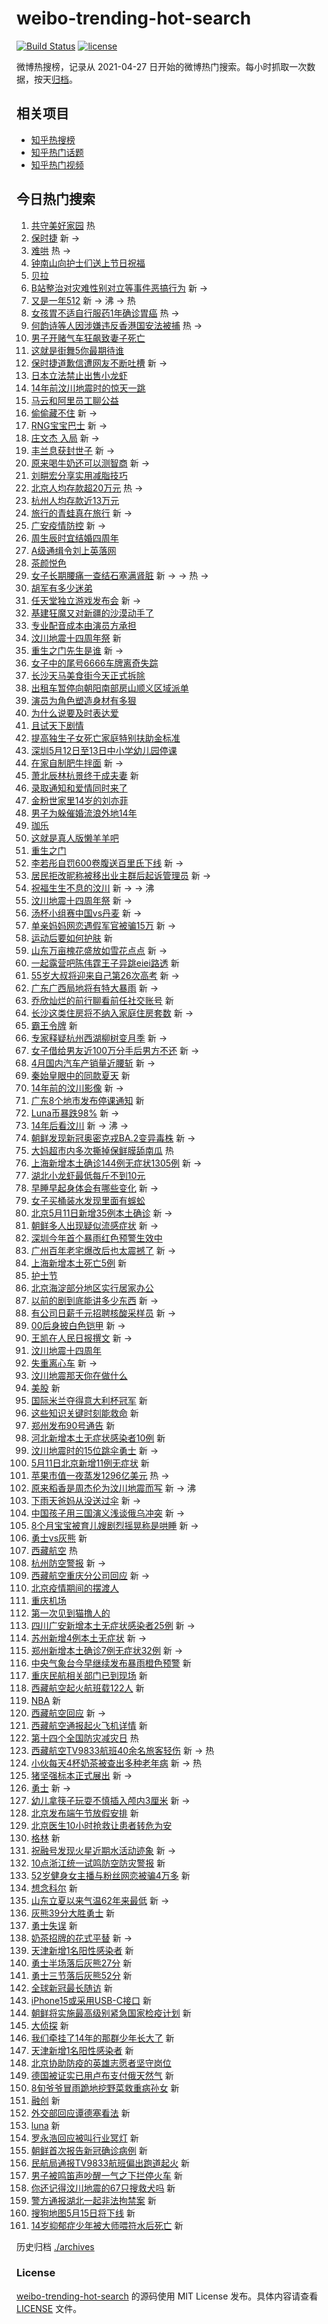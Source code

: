 # weibo-trending-hot-search

[![Build Status](https://github.com/justjavac/weibo-trending-hot-search/workflows/ci/badge.svg?branch=master)](https://github.com/justjavac/weibo-trending-hot-search/actions)
[![license](https://img.shields.io/github/license/justjavac/weibo-trending-hot-search)](https://github.com/justjavac/weibo-trending-hot-search/blob/master/LICENSE)

微博热搜榜，记录从 2021-04-27 日开始的微博热门搜索。每小时抓取一次数据，按天[归档](./archives)。

## 相关项目

- [知乎热搜榜](https://github.com/justjavac/zhihu-trending-top-search)
- [知乎热门话题](https://github.com/justjavac/zhihu-trending-hot-questions)
- [知乎热门视频](https://github.com/justjavac/zhihu-trending-hot-video)

## 今日热门搜索

<!-- BEGIN -->
<!-- 最后更新时间 Thu May 12 2022 13:22:29 GMT+0800 (China Standard Time) -->

1. [共守美好家园](https://s.weibo.com//weibo?q=%23%E5%85%B1%E5%AE%88%E7%BE%8E%E5%A5%BD%E5%AE%B6%E5%9B%AD%23&Refer=new_time)
   热
1. [保时捷](https://s.weibo.com//weibo?q=%23%E4%BF%9D%E6%97%B6%E6%8D%B7%23&Refer=top)
   新 ->
1. [难哄](https://s.weibo.com//weibo?q=%E9%9A%BE%E5%93%84&Refer=top) 热 ->
1. [钟南山向护士们送上节日祝福](https://s.weibo.com//weibo?q=%23%E9%92%9F%E5%8D%97%E5%B1%B1%E5%90%91%E6%8A%A4%E5%A3%AB%E4%BB%AC%E9%80%81%E4%B8%8A%E8%8A%82%E6%97%A5%E7%A5%9D%E7%A6%8F%23&Refer=top)
1. [贝拉](https://s.weibo.com//weibo?q=%E8%B4%9D%E6%8B%89&Refer=top)
1. [B站整治对灾难性别对立等事件恶搞行为](https://s.weibo.com//weibo?q=%23B%E7%AB%99%E6%95%B4%E6%B2%BB%E5%AF%B9%E7%81%BE%E9%9A%BE%E6%80%A7%E5%88%AB%E5%AF%B9%E7%AB%8B%E7%AD%89%E4%BA%8B%E4%BB%B6%E6%81%B6%E6%90%9E%E8%A1%8C%E4%B8%BA%23&Refer=top)
   新 ->
1. [又是一年512](https://s.weibo.com//weibo?q=%23%E5%8F%88%E6%98%AF%E4%B8%80%E5%B9%B4512%23&Refer=top)
   新 -> 沸 -> 热
1. [女孩胃不适自行服药1年确诊胃癌](https://s.weibo.com//weibo?q=%23%E5%A5%B3%E5%AD%A9%E8%83%83%E4%B8%8D%E9%80%82%E8%87%AA%E8%A1%8C%E6%9C%8D%E8%8D%AF1%E5%B9%B4%E7%A1%AE%E8%AF%8A%E8%83%83%E7%99%8C%23&Refer=top)
   热 ->
1. [何韵诗等人因涉嫌违反香港国安法被捕](https://s.weibo.com//weibo?q=%23%E4%BD%95%E9%9F%B5%E8%AF%97%E7%AD%89%E4%BA%BA%E5%9B%A0%E6%B6%89%E5%AB%8C%E8%BF%9D%E5%8F%8D%E9%A6%99%E6%B8%AF%E5%9B%BD%E5%AE%89%E6%B3%95%E8%A2%AB%E6%8D%95%23&Refer=top)
   热 ->
1. [男子开赌气车狂飙致妻子死亡](https://s.weibo.com//weibo?q=%23%E7%94%B7%E5%AD%90%E5%BC%80%E8%B5%8C%E6%B0%94%E8%BD%A6%E7%8B%82%E9%A3%99%E8%87%B4%E5%A6%BB%E5%AD%90%E6%AD%BB%E4%BA%A1%23&Refer=top)
1. [这就是街舞5你最期待谁](https://s.weibo.com//weibo?q=%23%E8%BF%99%E5%B0%B1%E6%98%AF%E8%A1%97%E8%88%9E5%E4%BD%A0%E6%9C%80%E6%9C%9F%E5%BE%85%E8%B0%81%23&Refer=top)
1. [保时捷道歉信遭网友不断吐槽](https://s.weibo.com//weibo?q=%23%E4%BF%9D%E6%97%B6%E6%8D%B7%E9%81%93%E6%AD%89%E4%BF%A1%E9%81%AD%E7%BD%91%E5%8F%8B%E4%B8%8D%E6%96%AD%E5%90%90%E6%A7%BD%23&Refer=top)
   新 ->
1. [日本立法禁止出售小龙虾](https://s.weibo.com//weibo?q=%23%E6%97%A5%E6%9C%AC%E7%AB%8B%E6%B3%95%E7%A6%81%E6%AD%A2%E5%87%BA%E5%94%AE%E5%B0%8F%E9%BE%99%E8%99%BE%23&Refer=top)
1. [14年前汶川地震时的惊天一跳](https://s.weibo.com//weibo?q=%2314%E5%B9%B4%E5%89%8D%E6%B1%B6%E5%B7%9D%E5%9C%B0%E9%9C%87%E6%97%B6%E7%9A%84%E6%83%8A%E5%A4%A9%E4%B8%80%E8%B7%B3%23&Refer=top)
1. [马云和阿里员工聊公益](https://s.weibo.com//weibo?q=%23%E9%A9%AC%E4%BA%91%E5%92%8C%E9%98%BF%E9%87%8C%E5%91%98%E5%B7%A5%E8%81%8A%E5%85%AC%E7%9B%8A%23&Refer=top)
1. [偷偷藏不住](https://s.weibo.com//weibo?q=%E5%81%B7%E5%81%B7%E8%97%8F%E4%B8%8D%E4%BD%8F&Refer=top)
   新 ->
1. [RNG宝宝巴士](https://s.weibo.com//weibo?q=%23RNG%E5%AE%9D%E5%AE%9D%E5%B7%B4%E5%A3%AB%23&Refer=top)
   新 ->
1. [庄文杰 入局](https://s.weibo.com//weibo?q=%E5%BA%84%E6%96%87%E6%9D%B0%20%E5%85%A5%E5%B1%80&Refer=top)
   新 ->
1. [丰兰息获封世子](https://s.weibo.com//weibo?q=%23%E4%B8%B0%E5%85%B0%E6%81%AF%E8%8E%B7%E5%B0%81%E4%B8%96%E5%AD%90%23&Refer=top)
   新 ->
1. [原来喝牛奶还可以测智商](https://s.weibo.com//weibo?q=%23%E5%8E%9F%E6%9D%A5%E5%96%9D%E7%89%9B%E5%A5%B6%E8%BF%98%E5%8F%AF%E4%BB%A5%E6%B5%8B%E6%99%BA%E5%95%86%23&Refer=top)
   新 ->
1. [刘畊宏分享实用减脂技巧](https://s.weibo.com//weibo?q=%23%E5%88%98%E7%95%8A%E5%AE%8F%E5%88%86%E4%BA%AB%E5%AE%9E%E7%94%A8%E5%87%8F%E8%84%82%E6%8A%80%E5%B7%A7%23&Refer=top)
1. [北京人均存款超20万元](https://s.weibo.com//weibo?q=%23%E5%8C%97%E4%BA%AC%E4%BA%BA%E5%9D%87%E5%AD%98%E6%AC%BE%E8%B6%8520%E4%B8%87%E5%85%83%23&Refer=top)
   热 ->
1. [杭州人均存款近13万元](https://s.weibo.com//weibo?q=%23%E6%9D%AD%E5%B7%9E%E4%BA%BA%E5%9D%87%E5%AD%98%E6%AC%BE%E8%BF%9113%E4%B8%87%E5%85%83%23&Refer=top)
1. [旅行的青蛙真在旅行](https://s.weibo.com//weibo?q=%23%E6%97%85%E8%A1%8C%E7%9A%84%E9%9D%92%E8%9B%99%E7%9C%9F%E5%9C%A8%E6%97%85%E8%A1%8C%23&Refer=top)
   新 ->
1. [广安疫情防控](https://s.weibo.com//weibo?q=%E5%B9%BF%E5%AE%89%E7%96%AB%E6%83%85%E9%98%B2%E6%8E%A7&Refer=top)
   新 ->
1. [周生辰时宜结婚四周年](https://s.weibo.com//weibo?q=%23%E5%91%A8%E7%94%9F%E8%BE%B0%E6%97%B6%E5%AE%9C%E7%BB%93%E5%A9%9A%E5%9B%9B%E5%91%A8%E5%B9%B4%23&Refer=top)
1. [A级通缉令刘上英落网](https://s.weibo.com//weibo?q=%23A%E7%BA%A7%E9%80%9A%E7%BC%89%E4%BB%A4%E5%88%98%E4%B8%8A%E8%8B%B1%E8%90%BD%E7%BD%91%23&Refer=top)
1. [茶颜悦色](https://s.weibo.com//weibo?q=%23%E8%8C%B6%E9%A2%9C%E6%82%A6%E8%89%B2%23&Refer=top)
1. [女子长期腰痛一查结石塞满肾脏](https://s.weibo.com//weibo?q=%23%E5%A5%B3%E5%AD%90%E9%95%BF%E6%9C%9F%E8%85%B0%E7%97%9B%E4%B8%80%E6%9F%A5%E7%BB%93%E7%9F%B3%E5%A1%9E%E6%BB%A1%E8%82%BE%E8%84%8F%23&Refer=top)
   新 -> -> 热 ->
1. [胡军有多少迷弟](https://s.weibo.com//weibo?q=%23%E8%83%A1%E5%86%9B%E6%9C%89%E5%A4%9A%E5%B0%91%E8%BF%B7%E5%BC%9F%23&Refer=top)
1. [任天堂独立游戏发布会](https://s.weibo.com//weibo?q=%23%E4%BB%BB%E5%A4%A9%E5%A0%82%E7%8B%AC%E7%AB%8B%E6%B8%B8%E6%88%8F%E5%8F%91%E5%B8%83%E4%BC%9A%23&Refer=top)
   新 ->
1. [基建狂魔又对新疆的沙漠动手了](https://s.weibo.com//weibo?q=%23%E5%9F%BA%E5%BB%BA%E7%8B%82%E9%AD%94%E5%8F%88%E5%AF%B9%E6%96%B0%E7%96%86%E7%9A%84%E6%B2%99%E6%BC%A0%E5%8A%A8%E6%89%8B%E4%BA%86%23&Refer=top)
1. [专业配音成本由演员方承担](https://s.weibo.com//weibo?q=%23%E4%B8%93%E4%B8%9A%E9%85%8D%E9%9F%B3%E6%88%90%E6%9C%AC%E7%94%B1%E6%BC%94%E5%91%98%E6%96%B9%E6%89%BF%E6%8B%85%23&Refer=top)
1. [汶川地震十四周年祭](https://s.weibo.com//weibo?q=%E6%B1%B6%E5%B7%9D%E5%9C%B0%E9%9C%87%E5%8D%81%E5%9B%9B%E5%91%A8%E5%B9%B4%E7%A5%AD&Refer=top)
   新
1. [重生之门先生是谁](https://s.weibo.com//weibo?q=%23%E9%87%8D%E7%94%9F%E4%B9%8B%E9%97%A8%E5%85%88%E7%94%9F%E6%98%AF%E8%B0%81%23&Refer=top)
   新 ->
1. [女子中的尾号6666车牌离奇失踪](https://s.weibo.com//weibo?q=%23%E5%A5%B3%E5%AD%90%E4%B8%AD%E7%9A%84%E5%B0%BE%E5%8F%B76666%E8%BD%A6%E7%89%8C%E7%A6%BB%E5%A5%87%E5%A4%B1%E8%B8%AA%23&Refer=top)
1. [长沙天马美食街今天正式拆除](https://s.weibo.com//weibo?q=%23%E9%95%BF%E6%B2%99%E5%A4%A9%E9%A9%AC%E7%BE%8E%E9%A3%9F%E8%A1%97%E4%BB%8A%E5%A4%A9%E6%AD%A3%E5%BC%8F%E6%8B%86%E9%99%A4%23&Refer=top)
1. [出租车暂停向朝阳南部房山顺义区域派单](https://s.weibo.com//weibo?q=%23%E5%87%BA%E7%A7%9F%E8%BD%A6%E6%9A%82%E5%81%9C%E5%90%91%E6%9C%9D%E9%98%B3%E5%8D%97%E9%83%A8%E6%88%BF%E5%B1%B1%E9%A1%BA%E4%B9%89%E5%8C%BA%E5%9F%9F%E6%B4%BE%E5%8D%95%23&Refer=top)
1. [演员为角色塑造身材有多狠](https://s.weibo.com//weibo?q=%23%E6%BC%94%E5%91%98%E4%B8%BA%E8%A7%92%E8%89%B2%E5%A1%91%E9%80%A0%E8%BA%AB%E6%9D%90%E6%9C%89%E5%A4%9A%E7%8B%A0%23&Refer=top)
1. [为什么说要及时表达爱](https://s.weibo.com//weibo?q=%23%E4%B8%BA%E4%BB%80%E4%B9%88%E8%AF%B4%E8%A6%81%E5%8F%8A%E6%97%B6%E8%A1%A8%E8%BE%BE%E7%88%B1%23&Refer=top)
1. [且试天下剧情](https://s.weibo.com//weibo?q=%23%E4%B8%94%E8%AF%95%E5%A4%A9%E4%B8%8B%E5%89%A7%E6%83%85%23&Refer=top)
1. [提高独生子女死亡家庭特别扶助金标准](https://s.weibo.com//weibo?q=%23%E6%8F%90%E9%AB%98%E7%8B%AC%E7%94%9F%E5%AD%90%E5%A5%B3%E6%AD%BB%E4%BA%A1%E5%AE%B6%E5%BA%AD%E7%89%B9%E5%88%AB%E6%89%B6%E5%8A%A9%E9%87%91%E6%A0%87%E5%87%86%23&Refer=top)
1. [深圳5月12日至13日中小学幼儿园停课](https://s.weibo.com//weibo?q=%23%E6%B7%B1%E5%9C%B35%E6%9C%8812%E6%97%A5%E8%87%B313%E6%97%A5%E4%B8%AD%E5%B0%8F%E5%AD%A6%E5%B9%BC%E5%84%BF%E5%9B%AD%E5%81%9C%E8%AF%BE%23&Refer=top)
1. [在家自制肥牛拌面](https://s.weibo.com//weibo?q=%E5%9C%A8%E5%AE%B6%E8%87%AA%E5%88%B6%E8%82%A5%E7%89%9B%E6%8B%8C%E9%9D%A2&Refer=top)
   新 ->
1. [萧北辰林杭景终于成夫妻](https://s.weibo.com//weibo?q=%23%E8%90%A7%E5%8C%97%E8%BE%B0%E6%9E%97%E6%9D%AD%E6%99%AF%E7%BB%88%E4%BA%8E%E6%88%90%E5%A4%AB%E5%A6%BB%23&Refer=top)
   新
1. [录取通知和爱情同时来了](https://s.weibo.com//weibo?q=%23%E5%BD%95%E5%8F%96%E9%80%9A%E7%9F%A5%E5%92%8C%E7%88%B1%E6%83%85%E5%90%8C%E6%97%B6%E6%9D%A5%E4%BA%86%23&Refer=top)
1. [金粉世家里14岁的刘亦菲](https://s.weibo.com//weibo?q=%23%E9%87%91%E7%B2%89%E4%B8%96%E5%AE%B6%E9%87%8C14%E5%B2%81%E7%9A%84%E5%88%98%E4%BA%A6%E8%8F%B2%23&Refer=top)
1. [男子为躲催婚流浪外地14年](https://s.weibo.com//weibo?q=%23%E7%94%B7%E5%AD%90%E4%B8%BA%E8%BA%B2%E5%82%AC%E5%A9%9A%E6%B5%81%E6%B5%AA%E5%A4%96%E5%9C%B014%E5%B9%B4%23&Refer=top)
1. [珈乐](https://s.weibo.com//weibo?q=%E7%8F%88%E4%B9%90&Refer=top)
1. [这就是真人版懒羊羊吧](https://s.weibo.com//weibo?q=%23%E8%BF%99%E5%B0%B1%E6%98%AF%E7%9C%9F%E4%BA%BA%E7%89%88%E6%87%92%E7%BE%8A%E7%BE%8A%E5%90%A7%23&Refer=top)
1. [重生之门](https://s.weibo.com//weibo?q=%23%E9%87%8D%E7%94%9F%E4%B9%8B%E9%97%A8%23&Refer=top)
1. [李若彤自罚600卷腹送百里氏下线](https://s.weibo.com//weibo?q=%23%E6%9D%8E%E8%8B%A5%E5%BD%A4%E8%87%AA%E7%BD%9A600%E5%8D%B7%E8%85%B9%E9%80%81%E7%99%BE%E9%87%8C%E6%B0%8F%E4%B8%8B%E7%BA%BF%23&Refer=top)
   新 ->
1. [居民拒改昵称被移出业主群后起诉管理员](https://s.weibo.com//weibo?q=%23%E5%B1%85%E6%B0%91%E6%8B%92%E6%94%B9%E6%98%B5%E7%A7%B0%E8%A2%AB%E7%A7%BB%E5%87%BA%E4%B8%9A%E4%B8%BB%E7%BE%A4%E5%90%8E%E8%B5%B7%E8%AF%89%E7%AE%A1%E7%90%86%E5%91%98%23&Refer=top)
   新 ->
1. [祝福生生不息的汶川](https://s.weibo.com//weibo?q=%23%E7%A5%9D%E7%A6%8F%E7%94%9F%E7%94%9F%E4%B8%8D%E6%81%AF%E7%9A%84%E6%B1%B6%E5%B7%9D%23&Refer=top)
   新 -> -> 沸
1. [汶川地震十四周年祭](https://s.weibo.com//weibo?q=%23%E6%B1%B6%E5%B7%9D%E5%9C%B0%E9%9C%87%E5%8D%81%E5%9B%9B%E5%91%A8%E5%B9%B4%E7%A5%AD%23&Refer=top)
   新 ->
1. [汤杯小组赛中国vs丹麦](https://s.weibo.com//weibo?q=%23%E6%B1%A4%E6%9D%AF%E5%B0%8F%E7%BB%84%E8%B5%9B%E4%B8%AD%E5%9B%BDvs%E4%B8%B9%E9%BA%A6%23&Refer=top)
   新 ->
1. [单亲妈妈网恋遇假军官被骗15万](https://s.weibo.com//weibo?q=%23%E5%8D%95%E4%BA%B2%E5%A6%88%E5%A6%88%E7%BD%91%E6%81%8B%E9%81%87%E5%81%87%E5%86%9B%E5%AE%98%E8%A2%AB%E9%AA%9715%E4%B8%87%23&Refer=top)
   新 ->
1. [运动后要如何护肤](https://s.weibo.com//weibo?q=%E8%BF%90%E5%8A%A8%E5%90%8E%E8%A6%81%E5%A6%82%E4%BD%95%E6%8A%A4%E8%82%A4&Refer=top)
   新
1. [山东万亩槐花盛放如雪花点点](https://s.weibo.com//weibo?q=%23%E5%B1%B1%E4%B8%9C%E4%B8%87%E4%BA%A9%E6%A7%90%E8%8A%B1%E7%9B%9B%E6%94%BE%E5%A6%82%E9%9B%AA%E8%8A%B1%E7%82%B9%E7%82%B9%23&Refer=top)
   新 ->
1. [一起露营吧陈伟霆王子异跳eiei路透](https://s.weibo.com//weibo?q=%23%E4%B8%80%E8%B5%B7%E9%9C%B2%E8%90%A5%E5%90%A7%E9%99%88%E4%BC%9F%E9%9C%86%E7%8E%8B%E5%AD%90%E5%BC%82%E8%B7%B3eiei%E8%B7%AF%E9%80%8F%23&Refer=top)
   新
1. [55岁大叔将迎来自己第26次高考](https://s.weibo.com//weibo?q=%2355%E5%B2%81%E5%A4%A7%E5%8F%94%E5%B0%86%E8%BF%8E%E6%9D%A5%E8%87%AA%E5%B7%B1%E7%AC%AC26%E6%AC%A1%E9%AB%98%E8%80%83%23&Refer=top)
   新 ->
1. [广东广西局地将有特大暴雨](https://s.weibo.com//weibo?q=%23%E5%B9%BF%E4%B8%9C%E5%B9%BF%E8%A5%BF%E5%B1%80%E5%9C%B0%E5%B0%86%E6%9C%89%E7%89%B9%E5%A4%A7%E6%9A%B4%E9%9B%A8%23&Refer=top)
   新 ->
1. [乔欣灿烂的前行聊看前任社交账号](https://s.weibo.com//weibo?q=%23%E4%B9%94%E6%AC%A3%E7%81%BF%E7%83%82%E7%9A%84%E5%89%8D%E8%A1%8C%E8%81%8A%E7%9C%8B%E5%89%8D%E4%BB%BB%E7%A4%BE%E4%BA%A4%E8%B4%A6%E5%8F%B7%23&Refer=top)
   新
1. [长沙这类住房将不纳入家庭住房套数](https://s.weibo.com//weibo?q=%23%E9%95%BF%E6%B2%99%E8%BF%99%E7%B1%BB%E4%BD%8F%E6%88%BF%E5%B0%86%E4%B8%8D%E7%BA%B3%E5%85%A5%E5%AE%B6%E5%BA%AD%E4%BD%8F%E6%88%BF%E5%A5%97%E6%95%B0%23&Refer=top)
   新 ->
1. [霸王令牌](https://s.weibo.com//weibo?q=%E9%9C%B8%E7%8E%8B%E4%BB%A4%E7%89%8C&Refer=top)
   新
1. [专家释疑杭州西湖柳树变月季](https://s.weibo.com//weibo?q=%23%E4%B8%93%E5%AE%B6%E9%87%8A%E7%96%91%E6%9D%AD%E5%B7%9E%E8%A5%BF%E6%B9%96%E6%9F%B3%E6%A0%91%E5%8F%98%E6%9C%88%E5%AD%A3%23&Refer=top)
   新 ->
1. [女子借给男友近100万分手后男方不还](https://s.weibo.com//weibo?q=%23%E5%A5%B3%E5%AD%90%E5%80%9F%E7%BB%99%E7%94%B7%E5%8F%8B%E8%BF%91100%E4%B8%87%E5%88%86%E6%89%8B%E5%90%8E%E7%94%B7%E6%96%B9%E4%B8%8D%E8%BF%98%23&Refer=top)
   新 ->
1. [4月国内汽车产销量近腰斩](https://s.weibo.com//weibo?q=%234%E6%9C%88%E5%9B%BD%E5%86%85%E6%B1%BD%E8%BD%A6%E4%BA%A7%E9%94%80%E9%87%8F%E8%BF%91%E8%85%B0%E6%96%A9%23&Refer=top)
   新 ->
1. [秦始皇眼中的同款夏天](https://s.weibo.com//weibo?q=%23%E7%A7%A6%E5%A7%8B%E7%9A%87%E7%9C%BC%E4%B8%AD%E7%9A%84%E5%90%8C%E6%AC%BE%E5%A4%8F%E5%A4%A9%23&Refer=top)
   新
1. [14年前的汶川影像](https://s.weibo.com//weibo?q=%2314%E5%B9%B4%E5%89%8D%E7%9A%84%E6%B1%B6%E5%B7%9D%E5%BD%B1%E5%83%8F%23&Refer=top)
   新 ->
1. [广东8个地市发布停课通知](https://s.weibo.com//weibo?q=%23%E5%B9%BF%E4%B8%9C8%E4%B8%AA%E5%9C%B0%E5%B8%82%E5%8F%91%E5%B8%83%E5%81%9C%E8%AF%BE%E9%80%9A%E7%9F%A5%23&Refer=top)
   新
1. [Luna币暴跌98%](https://s.weibo.com//weibo?q=%23Luna%E5%B8%81%E6%9A%B4%E8%B7%8C98%25%23&Refer=top)
   新 ->
1. [14年后看汶川](https://s.weibo.com//weibo?q=%2314%E5%B9%B4%E5%90%8E%E7%9C%8B%E6%B1%B6%E5%B7%9D%23&Refer=top)
   新 -> 沸 ->
1. [朝鲜发现新冠奥密克戎BA.2变异毒株](https://s.weibo.com//weibo?q=%23%E6%9C%9D%E9%B2%9C%E5%8F%91%E7%8E%B0%E6%96%B0%E5%86%A0%E5%A5%A5%E5%AF%86%E5%85%8B%E6%88%8EBA.2%E5%8F%98%E5%BC%82%E6%AF%92%E6%A0%AA%23&Refer=top)
   新 ->
1. [大妈超市内多次撕掉保鲜膜舔南瓜](https://s.weibo.com//weibo?q=%23%E5%A4%A7%E5%A6%88%E8%B6%85%E5%B8%82%E5%86%85%E5%A4%9A%E6%AC%A1%E6%92%95%E6%8E%89%E4%BF%9D%E9%B2%9C%E8%86%9C%E8%88%94%E5%8D%97%E7%93%9C%23&Refer=top)
   热
1. [上海新增本土确诊144例无症状1305例](https://s.weibo.com//weibo?q=%23%E4%B8%8A%E6%B5%B7%E6%96%B0%E5%A2%9E%E6%9C%AC%E5%9C%9F%E7%A1%AE%E8%AF%8A144%E4%BE%8B%E6%97%A0%E7%97%87%E7%8A%B61305%E4%BE%8B%23&Refer=top)
   新 ->
1. [湖北小龙虾最低每斤不到10元](https://s.weibo.com//weibo?q=%23%E6%B9%96%E5%8C%97%E5%B0%8F%E9%BE%99%E8%99%BE%E6%9C%80%E4%BD%8E%E6%AF%8F%E6%96%A4%E4%B8%8D%E5%88%B010%E5%85%83%23&Refer=top)
1. [早睡早起身体会有哪些变化](https://s.weibo.com//weibo?q=%23%E6%97%A9%E7%9D%A1%E6%97%A9%E8%B5%B7%E8%BA%AB%E4%BD%93%E4%BC%9A%E6%9C%89%E5%93%AA%E4%BA%9B%E5%8F%98%E5%8C%96%23&Refer=top)
   新 ->
1. [女子买桶装水发现里面有蜈蚣](https://s.weibo.com//weibo?q=%23%E5%A5%B3%E5%AD%90%E4%B9%B0%E6%A1%B6%E8%A3%85%E6%B0%B4%E5%8F%91%E7%8E%B0%E9%87%8C%E9%9D%A2%E6%9C%89%E8%9C%88%E8%9A%A3%23&Refer=top)
1. [北京5月11日新增35例本土确诊](https://s.weibo.com//weibo?q=%23%E5%8C%97%E4%BA%AC5%E6%9C%8811%E6%97%A5%E6%96%B0%E5%A2%9E35%E4%BE%8B%E6%9C%AC%E5%9C%9F%E7%A1%AE%E8%AF%8A%23&Refer=top)
   新 ->
1. [朝鲜多人出现疑似流感症状](https://s.weibo.com//weibo?q=%23%E6%9C%9D%E9%B2%9C%E5%A4%9A%E4%BA%BA%E5%87%BA%E7%8E%B0%E7%96%91%E4%BC%BC%E6%B5%81%E6%84%9F%E7%97%87%E7%8A%B6%23&Refer=top)
   新 ->
1. [深圳今年首个暴雨红色预警生效中](https://s.weibo.com//weibo?q=%23%E6%B7%B1%E5%9C%B3%E4%BB%8A%E5%B9%B4%E9%A6%96%E4%B8%AA%E6%9A%B4%E9%9B%A8%E7%BA%A2%E8%89%B2%E9%A2%84%E8%AD%A6%E7%94%9F%E6%95%88%E4%B8%AD%23&Refer=top)
1. [广州百年老宅爆改后也太震撼了](https://s.weibo.com//weibo?q=%23%E5%B9%BF%E5%B7%9E%E7%99%BE%E5%B9%B4%E8%80%81%E5%AE%85%E7%88%86%E6%94%B9%E5%90%8E%E4%B9%9F%E5%A4%AA%E9%9C%87%E6%92%BC%E4%BA%86%23&Refer=top)
   新 ->
1. [上海新增本土死亡5例](https://s.weibo.com//weibo?q=%23%E4%B8%8A%E6%B5%B7%E6%96%B0%E5%A2%9E%E6%9C%AC%E5%9C%9F%E6%AD%BB%E4%BA%A15%E4%BE%8B%23&Refer=top)
   新
1. [护士节](https://s.weibo.com//weibo?q=%23%E6%8A%A4%E5%A3%AB%E8%8A%82%23&Refer=top)
1. [北京海淀部分地区实行居家办公](https://s.weibo.com//weibo?q=%23%E5%8C%97%E4%BA%AC%E6%B5%B7%E6%B7%80%E9%83%A8%E5%88%86%E5%9C%B0%E5%8C%BA%E5%AE%9E%E8%A1%8C%E5%B1%85%E5%AE%B6%E5%8A%9E%E5%85%AC%23&Refer=top)
1. [以前的剧到底能讲多少东西](https://s.weibo.com//weibo?q=%23%E4%BB%A5%E5%89%8D%E7%9A%84%E5%89%A7%E5%88%B0%E5%BA%95%E8%83%BD%E8%AE%B2%E5%A4%9A%E5%B0%91%E4%B8%9C%E8%A5%BF%23&Refer=top)
   新 ->
1. [有公司日薪千元招聘核酸采样员](https://s.weibo.com//weibo?q=%23%E6%9C%89%E5%85%AC%E5%8F%B8%E6%97%A5%E8%96%AA%E5%8D%83%E5%85%83%E6%8B%9B%E8%81%98%E6%A0%B8%E9%85%B8%E9%87%87%E6%A0%B7%E5%91%98%23&Refer=top)
   新 ->
1. [00后身披白色铠甲](https://s.weibo.com//weibo?q=%2300%E5%90%8E%E8%BA%AB%E6%8A%AB%E7%99%BD%E8%89%B2%E9%93%A0%E7%94%B2%23&Refer=top)
   新 ->
1. [王凯在人民日报撰文](https://s.weibo.com//weibo?q=%23%E7%8E%8B%E5%87%AF%E5%9C%A8%E4%BA%BA%E6%B0%91%E6%97%A5%E6%8A%A5%E6%92%B0%E6%96%87%23&Refer=top)
   新 ->
1. [汶川地震十四周年](https://s.weibo.com//weibo?q=%23%E6%B1%B6%E5%B7%9D%E5%9C%B0%E9%9C%87%E5%8D%81%E5%9B%9B%E5%91%A8%E5%B9%B4%23&Refer=top)
1. [失重离心车](https://s.weibo.com//weibo?q=%E5%A4%B1%E9%87%8D%E7%A6%BB%E5%BF%83%E8%BD%A6&Refer=top)
   新 ->
1. [汶川地震那天你在做什么](https://s.weibo.com//weibo?q=%23%E6%B1%B6%E5%B7%9D%E5%9C%B0%E9%9C%87%E9%82%A3%E5%A4%A9%E4%BD%A0%E5%9C%A8%E5%81%9A%E4%BB%80%E4%B9%88%23&Refer=top)
1. [美股](https://s.weibo.com//weibo?q=%E7%BE%8E%E8%82%A1&Refer=top) 新
1. [国际米兰夺得意大利杯冠军](https://s.weibo.com//weibo?q=%23%E5%9B%BD%E9%99%85%E7%B1%B3%E5%85%B0%E5%A4%BA%E5%BE%97%E6%84%8F%E5%A4%A7%E5%88%A9%E6%9D%AF%E5%86%A0%E5%86%9B%23&Refer=top)
   新
1. [这些知识关键时刻能救命](https://s.weibo.com//weibo?q=%23%E8%BF%99%E4%BA%9B%E7%9F%A5%E8%AF%86%E5%85%B3%E9%94%AE%E6%97%B6%E5%88%BB%E8%83%BD%E6%95%91%E5%91%BD%23&Refer=top)
   新
1. [郑州发布90号通告](https://s.weibo.com//weibo?q=%23%E9%83%91%E5%B7%9E%E5%8F%91%E5%B8%8390%E5%8F%B7%E9%80%9A%E5%91%8A%23&Refer=top)
   新
1. [河北新增本土无症状感染者10例](https://s.weibo.com//weibo?q=%23%E6%B2%B3%E5%8C%97%E6%96%B0%E5%A2%9E%E6%9C%AC%E5%9C%9F%E6%97%A0%E7%97%87%E7%8A%B6%E6%84%9F%E6%9F%93%E8%80%8510%E4%BE%8B%23&Refer=top)
   新
1. [汶川地震时的15位跳伞勇士](https://s.weibo.com//weibo?q=%23%E6%B1%B6%E5%B7%9D%E5%9C%B0%E9%9C%87%E6%97%B6%E7%9A%8415%E4%BD%8D%E8%B7%B3%E4%BC%9E%E5%8B%87%E5%A3%AB%23&Refer=top)
   新 ->
1. [5月11日北京新增11例无症状](https://s.weibo.com//weibo?q=%235%E6%9C%8811%E6%97%A5%E5%8C%97%E4%BA%AC%E6%96%B0%E5%A2%9E11%E4%BE%8B%E6%97%A0%E7%97%87%E7%8A%B6%23&Refer=top)
   新
1. [苹果市值一夜蒸发1296亿美元](https://s.weibo.com//weibo?q=%23%E8%8B%B9%E6%9E%9C%E5%B8%82%E5%80%BC%E4%B8%80%E5%A4%9C%E8%92%B8%E5%8F%911296%E4%BA%BF%E7%BE%8E%E5%85%83%23&Refer=top)
   热 ->
1. [原来稻香是周杰伦为汶川地震而写](https://s.weibo.com//weibo?q=%23%E5%8E%9F%E6%9D%A5%E7%A8%BB%E9%A6%99%E6%98%AF%E5%91%A8%E6%9D%B0%E4%BC%A6%E4%B8%BA%E6%B1%B6%E5%B7%9D%E5%9C%B0%E9%9C%87%E8%80%8C%E5%86%99%23&Refer=top)
   新 -> 沸
1. [下雨天爸妈从没送过伞](https://s.weibo.com//weibo?q=%23%E4%B8%8B%E9%9B%A8%E5%A4%A9%E7%88%B8%E5%A6%88%E4%BB%8E%E6%B2%A1%E9%80%81%E8%BF%87%E4%BC%9E%23&Refer=top)
   新 ->
1. [中国孩子用三国演义浅谈俄乌冲突](https://s.weibo.com//weibo?q=%23%E4%B8%AD%E5%9B%BD%E5%AD%A9%E5%AD%90%E7%94%A8%E4%B8%89%E5%9B%BD%E6%BC%94%E4%B9%89%E6%B5%85%E8%B0%88%E4%BF%84%E4%B9%8C%E5%86%B2%E7%AA%81%23&Refer=top)
   新 ->
1. [8个月宝宝被育儿嫂剧烈摇晃称是哄睡](https://s.weibo.com//weibo?q=%238%E4%B8%AA%E6%9C%88%E5%AE%9D%E5%AE%9D%E8%A2%AB%E8%82%B2%E5%84%BF%E5%AB%82%E5%89%A7%E7%83%88%E6%91%87%E6%99%83%E7%A7%B0%E6%98%AF%E5%93%84%E7%9D%A1%23&Refer=top)
   新 ->
1. [勇士vs灰熊](https://s.weibo.com//weibo?q=%23%E5%8B%87%E5%A3%ABvs%E7%81%B0%E7%86%8A%23&Refer=top)
   新
1. [西藏航空](https://s.weibo.com//weibo?q=%23%E8%A5%BF%E8%97%8F%E8%88%AA%E7%A9%BA%23&Refer=top)
   热
1. [杭州防空警报](https://s.weibo.com//weibo?q=%23%E6%9D%AD%E5%B7%9E%E9%98%B2%E7%A9%BA%E8%AD%A6%E6%8A%A5%23&Refer=top)
   新 ->
1. [西藏航空重庆分公司回应](https://s.weibo.com//weibo?q=%23%E8%A5%BF%E8%97%8F%E8%88%AA%E7%A9%BA%E9%87%8D%E5%BA%86%E5%88%86%E5%85%AC%E5%8F%B8%E5%9B%9E%E5%BA%94%23&Refer=top)
   新 ->
1. [北京疫情期间的摆渡人](https://s.weibo.com//weibo?q=%23%E5%8C%97%E4%BA%AC%E7%96%AB%E6%83%85%E6%9C%9F%E9%97%B4%E7%9A%84%E6%91%86%E6%B8%A1%E4%BA%BA%23&Refer=top)
1. [重庆机场](https://s.weibo.com//weibo?q=%23%E9%87%8D%E5%BA%86%E6%9C%BA%E5%9C%BA%23&Refer=top)
1. [第一次见到猫撸人的](https://s.weibo.com//weibo?q=%23%E7%AC%AC%E4%B8%80%E6%AC%A1%E8%A7%81%E5%88%B0%E7%8C%AB%E6%92%B8%E4%BA%BA%E7%9A%84%23&Refer=top)
1. [四川广安新增本土无症状感染者25例](https://s.weibo.com//weibo?q=%23%E5%9B%9B%E5%B7%9D%E5%B9%BF%E5%AE%89%E6%96%B0%E5%A2%9E%E6%9C%AC%E5%9C%9F%E6%97%A0%E7%97%87%E7%8A%B6%E6%84%9F%E6%9F%93%E8%80%8525%E4%BE%8B%23&Refer=top)
   新 ->
1. [苏州新增4例本土无症状](https://s.weibo.com//weibo?q=%23%E8%8B%8F%E5%B7%9E%E6%96%B0%E5%A2%9E4%E4%BE%8B%E6%9C%AC%E5%9C%9F%E6%97%A0%E7%97%87%E7%8A%B6%23&Refer=top)
   新 ->
1. [郑州新增本土确诊7例无症状32例](https://s.weibo.com//weibo?q=%23%E9%83%91%E5%B7%9E%E6%96%B0%E5%A2%9E%E6%9C%AC%E5%9C%9F%E7%A1%AE%E8%AF%8A7%E4%BE%8B%E6%97%A0%E7%97%87%E7%8A%B632%E4%BE%8B%23&Refer=top)
   新 ->
1. [中央气象台今早继续发布暴雨橙色预警](https://s.weibo.com//weibo?q=%23%E4%B8%AD%E5%A4%AE%E6%B0%94%E8%B1%A1%E5%8F%B0%E4%BB%8A%E6%97%A9%E7%BB%A7%E7%BB%AD%E5%8F%91%E5%B8%83%E6%9A%B4%E9%9B%A8%E6%A9%99%E8%89%B2%E9%A2%84%E8%AD%A6%23&Refer=top)
   新
1. [重庆民航相关部门已到现场](https://s.weibo.com//weibo?q=%23%E9%87%8D%E5%BA%86%E6%B0%91%E8%88%AA%E7%9B%B8%E5%85%B3%E9%83%A8%E9%97%A8%E5%B7%B2%E5%88%B0%E7%8E%B0%E5%9C%BA%23&Refer=top)
   新
1. [西藏航空起火航班载122人](https://s.weibo.com//weibo?q=%23%E8%A5%BF%E8%97%8F%E8%88%AA%E7%A9%BA%E8%B5%B7%E7%81%AB%E8%88%AA%E7%8F%AD%E8%BD%BD122%E4%BA%BA%23&Refer=top)
   新
1. [NBA](https://s.weibo.com//weibo?q=NBA&Refer=top) 新
1. [西藏航空回应](https://s.weibo.com//weibo?q=%23%E8%A5%BF%E8%97%8F%E8%88%AA%E7%A9%BA%E5%9B%9E%E5%BA%94%23&Refer=top)
   新 ->
1. [西藏航空通报起火飞机详情](https://s.weibo.com//weibo?q=%23%E8%A5%BF%E8%97%8F%E8%88%AA%E7%A9%BA%E9%80%9A%E6%8A%A5%E8%B5%B7%E7%81%AB%E9%A3%9E%E6%9C%BA%E8%AF%A6%E6%83%85%23&Refer=top)
   新
1. [第十四个全国防灾减灾日](https://s.weibo.com//weibo?q=%23%E7%AC%AC%E5%8D%81%E5%9B%9B%E4%B8%AA%E5%85%A8%E5%9B%BD%E9%98%B2%E7%81%BE%E5%87%8F%E7%81%BE%E6%97%A5%23&Refer=new_time)
   热
1. [西藏航空TV9833航班40余名旅客轻伤](https://s.weibo.com//weibo?q=%23%E8%A5%BF%E8%97%8F%E8%88%AA%E7%A9%BATV9833%E8%88%AA%E7%8F%AD40%E4%BD%99%E5%90%8D%E6%97%85%E5%AE%A2%E8%BD%BB%E4%BC%A4%23&Refer=top)
   新 -> 热
1. [小伙每天4杯奶茶被查出多种老年病](https://s.weibo.com//weibo?q=%23%E5%B0%8F%E4%BC%99%E6%AF%8F%E5%A4%A94%E6%9D%AF%E5%A5%B6%E8%8C%B6%E8%A2%AB%E6%9F%A5%E5%87%BA%E5%A4%9A%E7%A7%8D%E8%80%81%E5%B9%B4%E7%97%85%23&Refer=top)
   新 -> 热
1. [猪坚强标本正式展出](https://s.weibo.com//weibo?q=%23%E7%8C%AA%E5%9D%9A%E5%BC%BA%E6%A0%87%E6%9C%AC%E6%AD%A3%E5%BC%8F%E5%B1%95%E5%87%BA%23&Refer=top)
   新 ->
1. [勇士](https://s.weibo.com//weibo?q=%E5%8B%87%E5%A3%AB&Refer=top) 新 ->
1. [幼儿拿筷子玩耍不慎插入颅内3厘米](https://s.weibo.com//weibo?q=%23%E5%B9%BC%E5%84%BF%E6%8B%BF%E7%AD%B7%E5%AD%90%E7%8E%A9%E8%80%8D%E4%B8%8D%E6%85%8E%E6%8F%92%E5%85%A5%E9%A2%85%E5%86%853%E5%8E%98%E7%B1%B3%23&Refer=top)
   新 ->
1. [北京发布端午节放假安排](https://s.weibo.com//weibo?q=%23%E5%8C%97%E4%BA%AC%E5%8F%91%E5%B8%83%E7%AB%AF%E5%8D%88%E8%8A%82%E6%94%BE%E5%81%87%E5%AE%89%E6%8E%92%23&Refer=top)
   新
1. [北京医生10小时抢救让患者转危为安](https://s.weibo.com//weibo?q=%23%E5%8C%97%E4%BA%AC%E5%8C%BB%E7%94%9F10%E5%B0%8F%E6%97%B6%E6%8A%A2%E6%95%91%E8%AE%A9%E6%82%A3%E8%80%85%E8%BD%AC%E5%8D%B1%E4%B8%BA%E5%AE%89%23&Refer=top)
1. [格林](https://s.weibo.com//weibo?q=%E6%A0%BC%E6%9E%97&Refer=top) 新
1. [祝融号发现火星近期水活动迹象](https://s.weibo.com//weibo?q=%23%E7%A5%9D%E8%9E%8D%E5%8F%B7%E5%8F%91%E7%8E%B0%E7%81%AB%E6%98%9F%E8%BF%91%E6%9C%9F%E6%B0%B4%E6%B4%BB%E5%8A%A8%E8%BF%B9%E8%B1%A1%23&Refer=top)
   新 ->
1. [10点浙江统一试鸣防空防灾警报](https://s.weibo.com//weibo?q=%2310%E7%82%B9%E6%B5%99%E6%B1%9F%E7%BB%9F%E4%B8%80%E8%AF%95%E9%B8%A3%E9%98%B2%E7%A9%BA%E9%98%B2%E7%81%BE%E8%AD%A6%E6%8A%A5%23&Refer=top)
   新
1. [52岁健身女主播与粉丝网恋被骗4万多](https://s.weibo.com//weibo?q=%2352%E5%B2%81%E5%81%A5%E8%BA%AB%E5%A5%B3%E4%B8%BB%E6%92%AD%E4%B8%8E%E7%B2%89%E4%B8%9D%E7%BD%91%E6%81%8B%E8%A2%AB%E9%AA%974%E4%B8%87%E5%A4%9A%23&Refer=top)
   新
1. [想念科尔](https://s.weibo.com//weibo?q=%23%E6%83%B3%E5%BF%B5%E7%A7%91%E5%B0%94%23&Refer=top)
   新
1. [山东立夏以来气温62年来最低](https://s.weibo.com//weibo?q=%23%E5%B1%B1%E4%B8%9C%E7%AB%8B%E5%A4%8F%E4%BB%A5%E6%9D%A5%E6%B0%94%E6%B8%A962%E5%B9%B4%E6%9D%A5%E6%9C%80%E4%BD%8E%23&Refer=top)
   新 ->
1. [灰熊39分大胜勇士](https://s.weibo.com//weibo?q=%23%E7%81%B0%E7%86%8A39%E5%88%86%E5%A4%A7%E8%83%9C%E5%8B%87%E5%A3%AB%23&Refer=top)
   新
1. [勇士失误](https://s.weibo.com//weibo?q=%23%E5%8B%87%E5%A3%AB%E5%A4%B1%E8%AF%AF%23&Refer=top)
   新
1. [奶茶招牌的花式平替](https://s.weibo.com//weibo?q=%23%E5%A5%B6%E8%8C%B6%E6%8B%9B%E7%89%8C%E7%9A%84%E8%8A%B1%E5%BC%8F%E5%B9%B3%E6%9B%BF%23&Refer=top)
   新 ->
1. [天津新增1名阳性感染者](https://s.weibo.com//weibo?q=%E5%A4%A9%E6%B4%A5%E6%96%B0%E5%A2%9E1%E5%90%8D%E9%98%B3%E6%80%A7%E6%84%9F%E6%9F%93%E8%80%85&Refer=top)
   新
1. [勇士半场落后灰熊27分](https://s.weibo.com//weibo?q=%23%E5%8B%87%E5%A3%AB%E5%8D%8A%E5%9C%BA%E8%90%BD%E5%90%8E%E7%81%B0%E7%86%8A27%E5%88%86%23&Refer=top)
   新
1. [勇士三节落后灰熊52分](https://s.weibo.com//weibo?q=%23%E5%8B%87%E5%A3%AB%E4%B8%89%E8%8A%82%E8%90%BD%E5%90%8E%E7%81%B0%E7%86%8A52%E5%88%86%23&Refer=top)
   新
1. [全球新冠最长随访](https://s.weibo.com//weibo?q=%23%E5%85%A8%E7%90%83%E6%96%B0%E5%86%A0%E6%9C%80%E9%95%BF%E9%9A%8F%E8%AE%BF%23&Refer=top)
   新
1. [iPhone15或采用USB-C接口](https://s.weibo.com//weibo?q=%23iPhone15%E6%88%96%E9%87%87%E7%94%A8USB-C%E6%8E%A5%E5%8F%A3%23&Refer=top)
   新
1. [朝鲜将实施最高级别紧急国家检疫计划](https://s.weibo.com//weibo?q=%23%E6%9C%9D%E9%B2%9C%E5%B0%86%E5%AE%9E%E6%96%BD%E6%9C%80%E9%AB%98%E7%BA%A7%E5%88%AB%E7%B4%A7%E6%80%A5%E5%9B%BD%E5%AE%B6%E6%A3%80%E7%96%AB%E8%AE%A1%E5%88%92%23&Refer=top)
   新
1. [大侦探](https://s.weibo.com//weibo?q=%E5%A4%A7%E4%BE%A6%E6%8E%A2&Refer=top) 新
1. [我们牵挂了14年的那群少年长大了](https://s.weibo.com//weibo?q=%23%E6%88%91%E4%BB%AC%E7%89%B5%E6%8C%82%E4%BA%8614%E5%B9%B4%E7%9A%84%E9%82%A3%E7%BE%A4%E5%B0%91%E5%B9%B4%E9%95%BF%E5%A4%A7%E4%BA%86%23&Refer=top)
   新
1. [天津新增1名阳性感染者](https://s.weibo.com//weibo?q=%23%E5%A4%A9%E6%B4%A5%E6%96%B0%E5%A2%9E1%E5%90%8D%E9%98%B3%E6%80%A7%E6%84%9F%E6%9F%93%E8%80%85%23&Refer=top)
   新
1. [北京协助防疫的英雄志愿者坚守岗位](https://s.weibo.com//weibo?q=%23%E5%8C%97%E4%BA%AC%E5%8D%8F%E5%8A%A9%E9%98%B2%E7%96%AB%E7%9A%84%E8%8B%B1%E9%9B%84%E5%BF%97%E6%84%BF%E8%80%85%E5%9D%9A%E5%AE%88%E5%B2%97%E4%BD%8D%23&Refer=top)
1. [德国被证实已用卢布支付俄天然气](https://s.weibo.com//weibo?q=%23%E5%BE%B7%E5%9B%BD%E8%A2%AB%E8%AF%81%E5%AE%9E%E5%B7%B2%E7%94%A8%E5%8D%A2%E5%B8%83%E6%94%AF%E4%BB%98%E4%BF%84%E5%A4%A9%E7%84%B6%E6%B0%94%23&Refer=top)
   新
1. [8旬爷爷冒雨跪地挖野菜救重病孙女](https://s.weibo.com//weibo?q=8%E6%97%AC%E7%88%B7%E7%88%B7%E5%86%92%E9%9B%A8%E8%B7%AA%E5%9C%B0%E6%8C%96%E9%87%8E%E8%8F%9C%E6%95%91%E9%87%8D%E7%97%85%E5%AD%99%E5%A5%B3&Refer=top)
   新
1. [融创](https://s.weibo.com//weibo?q=%E8%9E%8D%E5%88%9B&Refer=top) 新
1. [外交部回应谭德塞看法](https://s.weibo.com//weibo?q=%23%E5%A4%96%E4%BA%A4%E9%83%A8%E5%9B%9E%E5%BA%94%E8%B0%AD%E5%BE%B7%E5%A1%9E%E7%9C%8B%E6%B3%95%23&Refer=top)
   新
1. [luna](https://s.weibo.com//weibo?q=luna&Refer=top) 新
1. [罗永浩回应被叫行业冥灯](https://s.weibo.com//weibo?q=%23%E7%BD%97%E6%B0%B8%E6%B5%A9%E5%9B%9E%E5%BA%94%E8%A2%AB%E5%8F%AB%E8%A1%8C%E4%B8%9A%E5%86%A5%E7%81%AF%23&Refer=top)
   新
1. [朝鲜首次报告新冠确诊病例](https://s.weibo.com//weibo?q=%23%E6%9C%9D%E9%B2%9C%E9%A6%96%E6%AC%A1%E6%8A%A5%E5%91%8A%E6%96%B0%E5%86%A0%E7%A1%AE%E8%AF%8A%E7%97%85%E4%BE%8B%23&Refer=top)
   新
1. [民航局通报TV9833航班偏出跑道起火](https://s.weibo.com//weibo?q=%23%E6%B0%91%E8%88%AA%E5%B1%80%E9%80%9A%E6%8A%A5TV9833%E8%88%AA%E7%8F%AD%E5%81%8F%E5%87%BA%E8%B7%91%E9%81%93%E8%B5%B7%E7%81%AB%23&Refer=top)
   新
1. [男子被鸣笛声吵醒一气之下拦停火车](https://s.weibo.com//weibo?q=%23%E7%94%B7%E5%AD%90%E8%A2%AB%E9%B8%A3%E7%AC%9B%E5%A3%B0%E5%90%B5%E9%86%92%E4%B8%80%E6%B0%94%E4%B9%8B%E4%B8%8B%E6%8B%A6%E5%81%9C%E7%81%AB%E8%BD%A6%23&Refer=top)
   新
1. [你还记得汶川地震的67只搜救犬吗](https://s.weibo.com//weibo?q=%23%E4%BD%A0%E8%BF%98%E8%AE%B0%E5%BE%97%E6%B1%B6%E5%B7%9D%E5%9C%B0%E9%9C%87%E7%9A%8467%E5%8F%AA%E6%90%9C%E6%95%91%E7%8A%AC%E5%90%97%23&Refer=top)
   新
1. [警方通报湖北一起非法拘禁案](https://s.weibo.com//weibo?q=%23%E8%AD%A6%E6%96%B9%E9%80%9A%E6%8A%A5%E6%B9%96%E5%8C%97%E4%B8%80%E8%B5%B7%E9%9D%9E%E6%B3%95%E6%8B%98%E7%A6%81%E6%A1%88%23&Refer=top)
   新
1. [搜狗地图5月15日将下线](https://s.weibo.com//weibo?q=%23%E6%90%9C%E7%8B%97%E5%9C%B0%E5%9B%BE5%E6%9C%8815%E6%97%A5%E5%B0%86%E4%B8%8B%E7%BA%BF%23&Refer=top)
   新
1. [14岁抑郁症少年被大师喂符水后死亡](https://s.weibo.com//weibo?q=%2314%E5%B2%81%E6%8A%91%E9%83%81%E7%97%87%E5%B0%91%E5%B9%B4%E8%A2%AB%E5%A4%A7%E5%B8%88%E5%96%82%E7%AC%A6%E6%B0%B4%E5%90%8E%E6%AD%BB%E4%BA%A1%23&Refer=top)
   新

<!-- END -->

历史归档 [./archives](./archives)

### License

[weibo-trending-hot-search](https://github.com/justjavac/weibo-trending-hot-search)
的源码使用 MIT License 发布。具体内容请查看 [LICENSE](./LICENSE) 文件。
